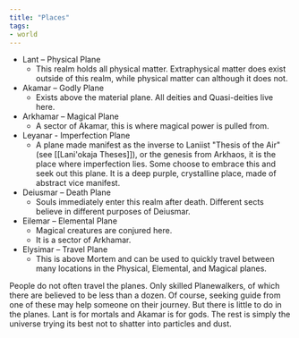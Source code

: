 ```yaml
---
title: "Places"
tags:
- world
---
```

- Lant – Physical Plane
	- This realm holds all physical matter. Extraphysical matter does exist outside of this realm, while physical matter can although it does not.
- Akamar – Godly Plane
	- Exists above the material plane. All deities and Quasi-deities live here.
- Arkhamar – Magical Plane
	- A sector of Akamar, this is where magical power is pulled from.
- Leyanar - Imperfection Plane
	- A plane made manifest as the inverse to Laniist "Thesis of the Air" (see [[Lani'okaja Theses]]), or the genesis from Arkhaos, it is the place where imperfection lies. Some choose to embrace this and seek out this plane. It is a deep purple, crystalline place, made of abstract vice manifest.
- Deiusmar – Death Plane
	- Souls immediately enter this realm after death. Different sects believe in different purposes of Deiusmar.
- Eilemar – Elemental Plane
	- Magical creatures are conjured here.
	- It is a sector of Arkhamar.
- Elysimar – Travel Plane
	- This is above Mortem and can be used to quickly travel between many locations in the Physical, Elemental, and Magical planes.

People do not often travel the planes. Only skilled Planewalkers, of which there are believed to be less than a dozen. Of course, seeking guide from one of these may help someone on their journey. But there is little to do in the planes. Lant is for mortals and Akamar is for gods. The rest is simply the universe trying its best not to shatter into particles and dust.